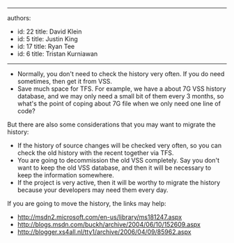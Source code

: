 

---
authors:
  - id: 22
    title: David Klein
  - id: 5
    title: Justin King
  - id: 17
    title: Ryan Tee
  - id: 6
    title: Tristan Kurniawan
---




<span class='intro'> <ul><li>Normally, you&#160;don't need to check the history very often. If you do need sometimes, then get it from VSS.</li><li>Save much space for TFS. For example, we have a about 7G VSS history database, and we may only need a small bit of them every 3 months, so what's the point of coping about&#160;7G file when we only need one line of code?​</li></ul> </span>

<p></p>
<p>But there are also some considerations that you may want to migrate the history&#58;</p>
<ul><li>If the history of source changes will be checked very often, so you can check the old history with the recent together via TFS. </li>
<li>You are going to decommission the old VSS completely. Say you don't want to keep the old VSS database, and then it will be necessary to keep the information somewhere. </li>
<li>If the project is very active, then it will be worthy to migrate the history because your developers may need them every day. </li></ul>
<p>If you are going to move the history, the links may help&#58;</p>
<ul><li><a href="http&#58;//www.ssw.com.au/ssw/redirect/msdn/MigratingToTFS.htm">http&#58;//msdn2.microsoft.com/en-us/library/ms181247.aspx</a></li>
<li><a href="http&#58;//www.ssw.com.au/ssw/redirect/MigratingToTFS.htm">http&#58;//blogs.msdn.com/buckh/archive/2004/06/10/152609.aspx</a></li>
<li><a href="http&#58;//www.ssw.com.au/ssw/redirect/MigratingToTFS2.htm">http&#58;//blogger.xs4all.nl/tty1/archive/2006/04/09/85962.aspx</a></li></ul>




